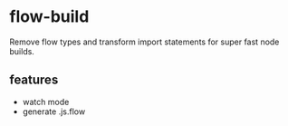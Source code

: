 # flow-build

Remove flow types and transform import statements for super fast node builds.

## features

- watch mode
- generate .js.flow
